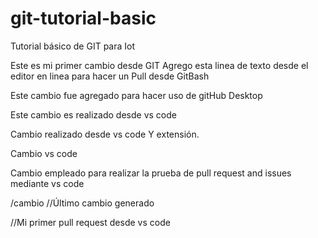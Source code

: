 # git-tutorial-basic
Tutorial básico de GIT para Iot

Este es mi primer cambio desde GIT
Agrego esta linea de texto desde el editor en linea para hacer un Pull desde GitBash

Este cambio fue agregado para hacer uso de gitHub Desktop

Este cambio es realizado desde vs code

Cambio realizado desde vs code Y extensión.

Cambio vs code

Cambio empleado para realizar la prueba de pull request and issues mediante vs code


/cambio
//Último cambio generado


//Mi primer pull request desde vs code
